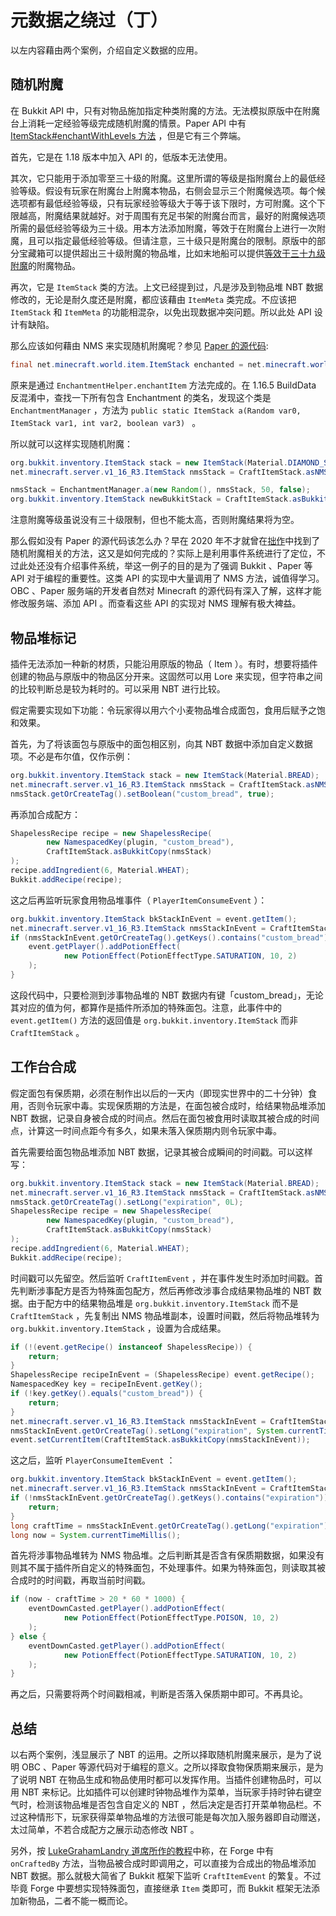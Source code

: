 # 元数据之绕过（丁）

以左内容藉由两个案例，介绍自定义数据的应用。

## 随机附魔

在 Bukkit API 中，只有对物品施加指定种类附魔的方法。无法模拟原版中在附魔台上消耗一定经验等级完成随机附魔的情景。Paper API 中有 [ItemStack#enchantWithLevels 方法](https://jd.papermc.io/paper/1.18/org/bukkit/inventory/ItemStack.html#enchantWithLevels(int,boolean,java.util.Random)) ，但是它有三个弊端。

首先，它是在 1.18 版本中加入 API 的，低版本无法使用。

其次，它只能用于添加零至三十级的附魔。这里所谓的等级是指附魔台上的最低经验等级。假设有玩家在附魔台上附魔本物品，右侧会显示三个附魔候选项。每个候选项都有最低经验等级，只有玩家经验等级大于等于该下限时，方可附魔。这个下限越高，附魔结果就越好。对于周围有充足书架的附魔台而言，最好的附魔候选项所需的最低经验等级为三十级。用本方法添加附魔，等效于在附魔台上进行一次附魔，且可以指定最低经验等级。但请注意，三十级只是附魔台的限制。原版中的部分宝藏箱可以提供超出三十级附魔的物品堆，比如末地船可以提供[等效于三十九级附魔](https://minecraft.fandom.com/wiki/End_City#cite_note-enchant-with-levels-20-39-7)的附魔物品。

再次，它是 `ItemStack` 类的方法。上文已经提到过，凡是涉及到物品堆 NBT 数据修改的，无论是耐久度还是附魔，都应该藉由 `ItemMeta` 类完成。不应该把 `ItemStack` 和 `ItemMeta` 的功能相混杂，以免出现数据冲突问题。所以此处 API 设计有缺陷。

那么应该如何藉由 NMS 来实现随机附魔呢？参见 [Paper 的源代码](https://github.com/PaperMC/Paper/blob/master/patches/server/0813-Implement-enchantWithLevels-API.patch):

```java
final net.minecraft.world.item.ItemStack enchanted = net.minecraft.world.item.enchantment.EnchantmentHelper.enchantItem(new org.bukkit.craftbukkit.util.RandomSourceWrapper(random), internalStack, levels, allowTreasure);
```

原来是通过 `EnchantmentHelper.enchantItem` 方法完成的。在 1.16.5 BuildData 反混淆中，查找一下所有包含 Enchantment 的类名，发现这个类是 `EnchantmentManager` ，方法为 `public static ItemStack a(Random var0, ItemStack var1, int var2, boolean var3) ` 。

所以就可以这样实现随机附魔：

```java
org.bukkit.inventory.ItemStack stack = new ItemStack(Material.DIAMOND_SWORD);
net.minecraft.server.v1_16_R3.ItemStack nmsStack = CraftItemStack.asNMSCopy(stack);

nmsStack = EnchantmentManager.a(new Random(), nmsStack, 50, false);
org.bukkit.inventory.ItemStack newBukkitStack = CraftItemStack.asBukkitCopy(nmsStack);
```

注意附魔等级虽说没有三十级限制，但也不能太高，否则附魔结果将为空。

那么假如没有 Paper 的源代码该怎么办？早在 2020 年不才就曾在[拙作](https://www.mcbbs.net/forum.php?mod=viewthread&tid=1072040)中找到了随机附魔相关的方法，这又是如何完成的？实际上是利用事件系统进行了定位，不过此处还没有介绍事件系统，举这一例子的目的是为了强调 Bukkit 、Paper 等 API 对于编程的重要性。这类 API 的实现中大量调用了 NMS 方法，诚值得学习。OBC 、Paper 服务端的开发者自然对 Minecraft 的源代码有深入了解，这样才能修改服务端、添加 API 。而查看这些 API 的实现对 NMS 理解有极大裨益。

## 物品堆标记

插件无法添加一种新的材质，只能沿用原版的物品（ Item ）。有时，想要将插件创建的物品与原版中的物品区分开来。这固然可以用 Lore 来实现，但字符串之间的比较判断总是较为耗时的。可以采用 NBT 进行比较。

假定需要实现如下功能：令玩家得以用六个小麦物品堆合成面包，食用后赋予之饱和效果。

首先，为了将该面包与原版中的面包相区别，向其 NBT 数据中添加自定义数据项。不必是布尔值，仅作示例：

```java
org.bukkit.inventory.ItemStack stack = new ItemStack(Material.BREAD);
net.minecraft.server.v1_16_R3.ItemStack nmsStack = CraftItemStack.asNMSCopy(stack);
nmsStack.getOrCreateTag().setBoolean("custom_bread", true);
```

再添加合成配方：

```java
ShapelessRecipe recipe = new ShapelessRecipe(
        new NamespacedKey(plugin, "custom_bread"),
        CraftItemStack.asBukkitCopy(nmsStack)
);
recipe.addIngredient(6, Material.WHEAT);
Bukkit.addRecipe(recipe);
```

这之后再监听玩家食用物品堆事件（ `PlayerItemConsumeEvent` ）：

```java
org.bukkit.inventory.ItemStack bkStackInEvent = event.getItem();
net.minecraft.server.v1_16_R3.ItemStack nmsStackInEvent = CraftItemStack.asNMSCopy(bkStackInEvent);
if (nmsStackInEvent.getOrCreateTag().getKeys().contains("custom_bread")) {
    event.getPlayer().addPotionEffect(
            new PotionEffect(PotionEffectType.SATURATION, 10, 2)
    );
}
```

这段代码中，只要检测到涉事物品堆的 NBT 数据内有键「custom_bread」，无论其对应的值为何，都算作是插件所添加的特殊面包。注意，此事件中的 `event.getItem()` 方法的返回值是 `org.bukkit.inventory.ItemStack` 而非 `CraftItemStack` 。

## 工作台合成

假定面包有保质期，必须在制作出以后的一天内（即现实世界中的二十分钟）食用，否则令玩家中毒。实现保质期的方法是，在面包被合成时，给结果物品堆添加 NBT 数据，记录自身被合成的时间点。然后在面包被食用时读取其被合成的时间点，计算这一时间点距今有多久，如果未落入保质期内则令玩家中毒。

首先需要给面包物品堆添加 NBT 数据，记录其被合成瞬间的时间戳。可以这样写：

```java
org.bukkit.inventory.ItemStack stack = new ItemStack(Material.BREAD);
net.minecraft.server.v1_16_R3.ItemStack nmsStack = CraftItemStack.asNMSCopy(stack);
nmsStack.getOrCreateTag().setLong("expiration", 0L);
ShapelessRecipe recipe = new ShapelessRecipe(
        new NamespacedKey(plugin, "custom_bread"),
        CraftItemStack.asBukkitCopy(nmsStack)
);
recipe.addIngredient(6, Material.WHEAT);
Bukkit.addRecipe(recipe);
```

时间戳可以先留空。然后监听 `CraftItemEvent` ，并在事件发生时添加时间戳。首先判断涉事配方是否为特殊面包配方，然后再修改涉事合成结果物品堆的 NBT 数据。由于配方中的结果物品堆是 `org.bukkit.inventory.ItemStack` 而不是 `CraftItemStack` ，先复制出 NMS 物品堆副本，设置时间戳，然后将物品堆转为 `org.bukkit.inventory.ItemStack` ，设置为合成结果。

```java
if (!(event.getRecipe() instanceof ShapelessRecipe)) {
    return;
}
ShapelessRecipe recipeInEvent = (ShapelessRecipe) event.getRecipe();
NamespacedKey key = recipeInEvent.getKey();
if (!key.getKey().equals("custom_bread")) {
    return;
}
net.minecraft.server.v1_16_R3.ItemStack nmsStackInEvent = CraftItemStack.asNMSCopy(recipeInEvent.getResult());
nmsStackInEvent.getOrCreateTag().setLong("expiration", System.currentTimeMillis());
event.setCurrentItem(CraftItemStack.asBukkitCopy(nmsStackInEvent));
```

这之后，监听 `PlayerConsumeItemEvent` ：

```java
org.bukkit.inventory.ItemStack bkStackInEvent = event.getItem();
net.minecraft.server.v1_16_R3.ItemStack nmsStackInEvent = CraftItemStack.asNMSCopy(bkStackInEvent);
if (!nmsStackInEvent.getOrCreateTag().getKeys().contains("expiration")) {
    return;
}
long craftTime = nmsStackInEvent.getOrCreateTag().getLong("expiration");
long now = System.currentTimeMillis();
```

首先将涉事物品堆转为 NMS 物品堆。之后判断其是否含有保质期数据，如果没有则其不属于插件所自定义的特殊面包，不处理事件。如果为特殊面包，则读取其被合成时的时间戳，再取当前时间戳。

```java
if (now - craftTime > 20 * 60 * 1000) {
    eventDownCasted.getPlayer().addPotionEffect(
            new PotionEffect(PotionEffectType.POISON, 10, 2)
    );
} else {
    eventDownCasted.getPlayer().addPotionEffect(
            new PotionEffect(PotionEffectType.SATURATION, 10, 2)
    );
}
```

再之后，只需要将两个时间戳相减，判断是否落入保质期中即可。不再具论。

## 总结

以右两个案例，浅显展示了 NBT 的运用。之所以择取随机附魔来展示，是为了说明 OBC 、Paper 等源代码对于编程的意义。之所以择取食物保质期来展示，是为了说明 NBT 在物品生成和物品使用时都可以发挥作用。当插件创建物品时，可以用 NBT 来标记。比如插件可以创建时钟物品堆作为菜单，当玩家手持时钟右键空气时，检测该物品堆是否包含自定义的 NBT ，然后决定是否打开菜单物品栏。不过这种情形下，玩家获得菜单物品堆的方法很可能是每次加入服务器即自动赠送，太过简单，不若合成配方之展示动态修改 NBT 。

另外，按 [LukeGrahamLandry 道席所作的教程](https://moddingtutorials.org/1.19.2/advanced-items/)中称，在 Forge 中有 `onCraftedBy` 方法，当物品被合成时即调用之，可以直接为合成出的物品堆添加 NBT 数据。那么就极大简省了 Bukkit 框架下监听 `CraftItemEvent` 的繁复。不过毕竟 Forge 中要想实现特殊面包，直接继承 `Item` 类即可，而 Bukkit 框架无法添加新物品，二者不能一概而论。